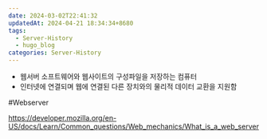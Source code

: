 ```yaml
---
date: 2024-03-02T22:41:32
updatedAt: 2024-04-21 18:34:34+8680
tags:
  - Server-History
  - hugo_blog
categories: Server-History
---
```

- 웹서버 소프트웨어와 웹사이트의 구성파일을 저장하는 컴퓨터
- 인터넷에 연결되며 웹에 연결된 다른 장치와의 물리적 데이터 교환을 지원함
 
#Webserver 

https://developer.mozilla.org/en-US/docs/Learn/Common_questions/Web_mechanics/What_is_a_web_server
